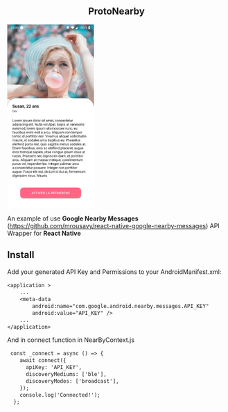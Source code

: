 <p align="center">
  <h2 align="center">ProtoNearby</h2>
</p>
<img src="./screens/screen2.jpg" width="200" />

An example of use **Google Nearby Messages** (https://github.com/mrousavy/react-native-google-nearby-messages) API Wrapper for **React Native**

## Install

Add your generated API Key and Permissions to your AndroidManifest.xml:

```
<application >
    ...
    <meta-data
        android:name="com.google.android.nearby.messages.API_KEY"
        android:value="API_KEY" />
    ...
</application>
```

And in connect function in NearByContext.js

```
 const _connect = async () => {
    await connect({
      apiKey: 'API_KEY',
      discoveryMediums: ['ble'],
      discoveryModes: ['broadcast'],
    });
    console.log('Connected!');
  };
```
